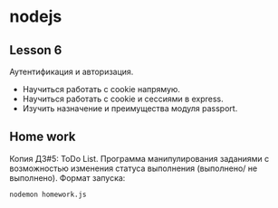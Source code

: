 # nodejs 

##  Lesson 6

Аутентификация и авторизация.

- Научиться работать с cookie напрямую.
- Научиться работать с сookie и сессиями в express.
- Изучить назначение и преимущества модуля passport.

## Home work

Копия ДЗ#5: ToDo List. Программа манипулирования заданиями с возможностью изменения статуса выполнения (выполнено/ не выполнено).
Формат запуска:

`nodemon homework.js`
